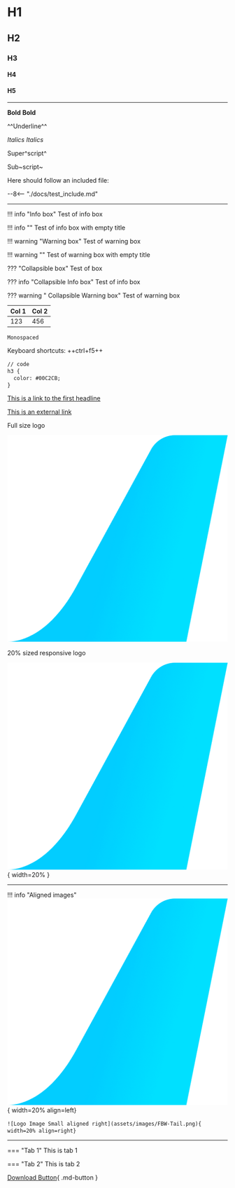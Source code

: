 # H1

## H2

### H3

#### H4

#### H5

---

**Bold** __Bold__

^^Underline^^

*Italics* _Italics_

Super^script^

Sub~script~

Here should follow an included file:

--8<-- "./docs/test_include.md"

---

!!! info "Info box"
    Test of info box

!!! info ""
    Test of info box with empty title

!!! warning "Warning box"
    Test of warning box

!!! warning ""
    Test of warning box with empty title

??? "Collapsible box"
    Test of box

??? info "Collapsible Info box"
    Test of info box

??? warning " Collapsible Warning box"
    Test of warning box

| Col 1 | Col 2 |
|:------|:------|
| 123   | 456   |

`Monospaced`

Keyboard shortcuts: ++ctrl+f5++

```
// code
h3 {
  color: #00C2CB;
}
```

[This is a link to the first headline](#h1)

[This is an external link](https://flybywiresim.com/)


Full size logo

![Logo Image full size](assets/images/FBW-Tail.png)

20% sized responsive logo

![Logo Image Small](assets/images/FBW-Tail.png){ width=20% }

---

!!! info "Aligned images"
    ![Logo Image Small aligned left](assets/images/FBW-Tail.png){ width=20% align=left}

    ![Logo Image Small aligned right](assets/images/FBW-Tail.png){ width=20% align=right}

---

=== "Tab 1"
    This is tab 1

=== "Tab 2"
    This is tab 2

[Download Button](assets/FBW_A32NX_CHECKLIST.pdf){ .md-button }





